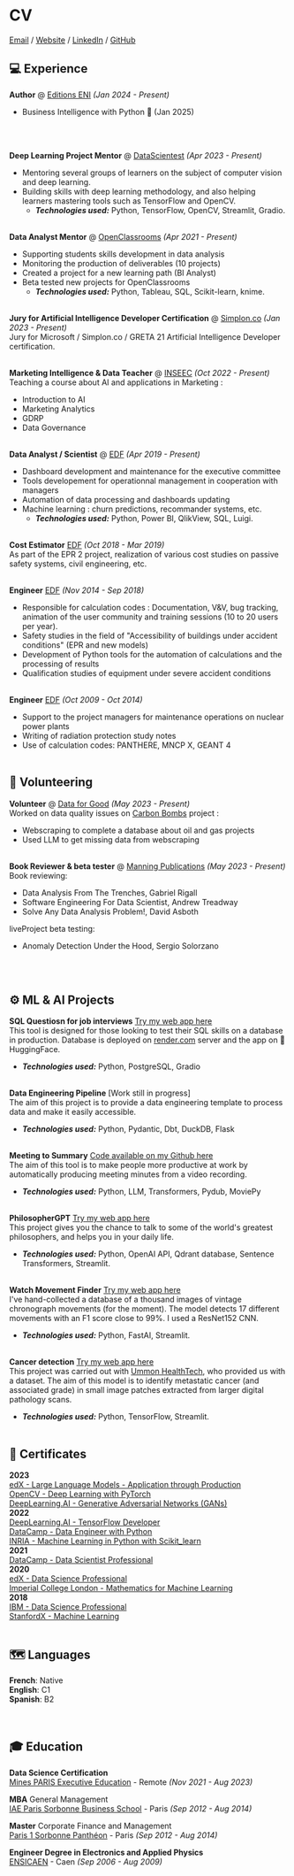 # CV

[Email](mailto:gael.penessot@data-decision.io) / [Website](https://www.data-decision.io/) / [LinkedIn](https://www.linkedin.com/in/gael-penessot/) / [GitHub](https://github.com/gpenessot/)

## 💻 Experience

**Author** @ [Editions ENI](https://www.editions-eni.fr/) _(Jan 2024 - Present)_ <br>
- Business Intelligence with Python 🐍 (Jan 2025)
  
<br><br>

**Deep Learning Project Mentor** @ [DataScientest](https://datascientest.com/) _(Apr 2023 - Present)_ <br>
- Mentoring several groups of learners on the subject of computer vision and deep learning. 
- Building skills with deep learning methodology, and also helping learners mastering tools such as TensorFlow and OpenCV.
  - **_Technologies used:_** Python, TensorFlow, OpenCV, Streamlit, Gradio.
<br><br>

**Data Analyst Mentor** @ [OpenClassrooms](https://openclassrooms.com/) _(Apr 2021 - Present)_ <br>
- Supporting students skills development in data analysis
- Monitoring the production of deliverables (10 projects)
- Created a project for a new learning path (BI Analyst)
- Beta tested new projects for OpenClassrooms
  - **_Technologies used:_** Python, Tableau, SQL, Scikit-learn, knime.
<br><br>

**Jury for Artificial Intelligence Developer Certification** @ [Simplon.co](https://simplon.co/formation/exploiter-l-ia-dans-le-developpement-d-applications/60#presentation) _(Jan 2023 - Present)_ <br>
Jury for Microsoft / Simplon.co / GRETA 21 Artificial Intelligence Developer certification.
<br><br>

**Marketing Intelligence & Data Teacher** @ [INSEEC](https://www.inseec.com/) _(Oct 2022 - Present)_ <br>
Teaching a course about AI and applications in Marketing :
- Introduction to AI
- Marketing Analytics
- GDRP
- Data Governance
<br><br>
  
**Data Analyst / Scientist** @ [EDF](https://www.edf.fr/) _(Apr 2019 - Present)_ <br> 
- Dashboard development and maintenance for the executive committee
- Tools developement for operationnal management in cooperation with managers
- Automation of data processing and dashboards updating
- Machine learning : churn predictions, recommander systems, etc.
  - **_Technologies used:_** Python, Power BI, QlikView, SQL, Luigi.
<br><br>

**Cost Estimator** [EDF](https://www.edf.fr/) _(Oct 2018 - Mar 2019)_ <br> 
As part of the EPR 2 project, realization of various cost studies on passive safety systems, civil engineering, etc.
<br><br>

**Engineer** [EDF](https://www.edf.fr/) _(Nov 2014 - Sep 2018)_ <br> 
- Responsible for calculation codes : Documentation, V&V, bug tracking, animation of the user community and training sessions (10 to 20 users per year).
- Safety studies in the field of "Accessibility of buildings under accident conditions" (EPR and new models)
- Development of Python tools for the automation of calculations and the processing of results
- Qualification studies of equipment under severe accident conditions
<br><br>

**Engineer** [EDF](https://www.edf.fr/) _(Oct 2009 - Oct 2014)_ <br> 
- Support to the project managers for maintenance operations on nuclear power plants
- Writing of radiation protection study notes
- Use of calculation codes: PANTHERE, MNCP X, GEANT 4
<br><br>

## 📌 Volunteering

**Volunteer** @ [Data for Good](https://dataforgood.fr/) _(May 2023 - Present)_<br>
Worked on data quality issues on [Carbon Bombs](https://www.carbonbombs.org/) project :
  - Webscraping to complete a database about oil and gas projects
  - Used LLM to get missing data from webscraping
  <br><br>
  
**Book Reviewer & beta tester** @ [Manning Publications](https://www.manning.com/) _(May 2023 - Present)_ <br>
Book reviewing:
- Data Analysis From The Trenches, Gabriel Rigall
- Software Engineering For Data Scientist, Andrew Treadway
- Solve Any Data Analysis Problem!, David Asboth
  
liveProject beta testing:
- Anomaly Detection Under the Hood, Sergio Solorzano

<br><br>

## ⚙️ ML & AI Projects 

**SQL Questiosn for job interviews** [Try my web app here](https://huggingface.co/spaces/gpenessot/SQL_training_for_job_interviews) <br> 
This tool is designed for those looking to test their SQL skills on a database in production. Database is deployed on [render.com](https://render.com/) server and the app on 🤗 HuggingFace.
  - **_Technologies used:_** Python, PostgreSQL, Gradio
<br><br>

**Data Engineering Pipeline** [Work still in progress] <br> 
The aim of this project is to provide a data engineering template to process data and make it easily accessible. 
  - **_Technologies used:_** Python, Pydantic, Dbt, DuckDB, Flask
<br><br>

**Meeting to Summary** [Code available on my Github here](https://github.com/gpenessot/pipeline_meeting_to_summary) <br> 
The aim of this tool is to make people more productive at work by automatically producing meeting minutes from a video recording. 
  - **_Technologies used:_** Python, LLM, Transformers, Pydub, MoviePy
<br><br>

**PhilosopherGPT** [Try my web app here](https://philosophergpt.streamlit.app/) <br>
This project gives you the chance to talk to some of the world's greatest philosophers, and helps you in your daily life.
  - **_Technologies used:_** Python, OpenAI API, Qdrant database, Sentence Transformers, Streamlit.
<br><br>

**Watch Movement Finder** [Try my web app here](https://watchmovfinder.streamlit.app/) <br>
I've hand-collected a database of a thousand images of vintage chronograph movements (for the moment). The model detects 17 different movements with an F1 score close to 99%. I used a ResNet152 CNN.
  - **_Technologies used:_** Python, FastAI, Streamlit.
<br><br>

**Cancer detection** [Try my web app here](https://appcancerdetection.streamlit.app/) <br>
This project was carried out with [Ummon HealthTech](https://www.ummonhealthtech.com/), who provided us with a dataset. The aim of this model is to identify metastatic cancer (and associated grade) in small image patches extracted from larger digital pathology scans.
  - **_Technologies used:_** Python, TensorFlow, Streamlit.
<br><br>


## 📜 Certificates
**2023**<br>
[edX - Large Language Models - Application through Production](https://github.com/gpenessot/Certificates/blob/master/edX%20-%20Large%20Language%20Models%20-%20Application%20through%20Production.png) <br>
[OpenCV - Deep Learning with PyTorch](https://courses.opencv.org/certificates/7e0fb96e887e4770a2076aa2cc22edef) <br>
[DeepLearning.AI - Generative Adversarial Networks (GANs)](https://www.coursera.org/account/accomplishments/specialization/certificate/JLJ7HG7L4A7A) <br>
**2022** <br>
[DeepLearning.AI - TensorFlow Developer](https://github.com/gpenessot/Certificates/blob/master/DeepLearning.AI%20-%20TensorFlow%20Developer.pdf) <br>
[DataCamp - Data Engineer with Python](https://github.com/gpenessot/Certificates/blob/master/DataCamp_Data_Engineer_with_Python.pdf) <br>
[INRIA - Machine Learning in Python with Scikit_learn](https://github.com/gpenessot/Certificates/blob/master/INRIA_Machine%20Learning%20in%20Python%20with%20Scikit_learn.pdf) <br>
**2021** <br>
[DataCamp - Data Scientist Professional](https://github.com/gpenessot/Certificates/blob/master/DataCamp_Data_Scientist_Professionnal_Certificate.png) <br>
**2020** <br>
[edX - Data Science Professional](https://github.com/gpenessot/Certificates/blob/master/edX_Data_Science_Professional_Certificate.pdf) <br>
[Imperial College London - Mathematics for Machine Learning](https://github.com/gpenessot/Certificates/blob/master/Coursera_Mathematics_for_Machine_Learning.pdf) <br>
**2018** <br>
[IBM - Data Science Professional](https://github.com/gpenessot/Certificates/blob/master/Coursera_IBM_Data_Science_Professional_Certificate.pdf) <br>
[StanfordX - Machine Learning](https://github.com/gpenessot/Certificates/blob/master/Coursera_Machine_Learning.pdf) <br><br>

## 🗺 Languages

**French**: Native <br>
**English**: C1 <br>
**Spanish**: B2 <br>
<br><br>

## 🎓 Education

**Data Science Certification**<br>
[Mines PARIS Executive Education](https://datascientest.com/) - Remote _(Nov 2021 - Aug 2023)_ <br>

**MBA** General Management<br>
[IAE Paris Sorbonne Business School](https://www.iae-paris.com/fr) - Paris _(Sep 2012 - Aug 2014)_

**Master** Corporate Finance and Management<br>
[Paris 1 Sorbonne Panthéon](https://www.iae-paris.com/fr) - Paris _(Sep 2012 - Aug 2014)_

**Engineer Degree in Electronics and Applied Physics**<br>
[ENSICAEN](https://www.ensicaen.fr/) - Caen _(Sep 2006 - Aug 2009)_
